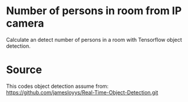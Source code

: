 # Number of persons in room from IP camera
Calculate an detect number of persons in a room with Tensorflow object detection.

# Source
This codes object detection assume from:
 https://github.com/jamesloyys/Real-Time-Object-Detection.git
